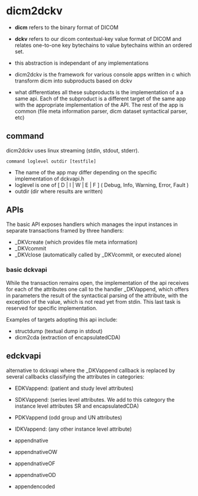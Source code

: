 # dicm2dckv

- **dicm** refers to the binary format of DICOM

- **dckv** refers to our dicom contextual-key value format of DICOM and relates one-to-one key bytechains to value bytechains within an ordered set.

- this abstraction is independant of any implementations

- dicm2dckv is the framework  for various console apps written in  c which transform dicm into subproducts based on dckv

- what differentiates all these subproducts is the implementation of a a same api. Each of the subproduct is a different target of the same app with the appropriate implementation of the API. The rest of the app is common (file meta information parser, dicm dataset syntactical parser, etc)



## command

dicm2dckv uses linux streaming (stdin, stdout, stderr).

```
command loglevel outdir [testfile]
```

- The name of the app may differ depending on the specific implementation of dckvapi.h
- loglevel is one of [ D | I | W | E | F ] ( Debug, Info, Warning, Error, Fault )
- outdir (dir where results are written)

## APIs

The basic API exposes handlers which manages the input instances in separate transactions framed by three handlers:
- _DKVcreate (which provides file meta information)
- _DKVcommit
- _DKVclose (automatically called by _DKVcommit, or executed alone)

### basic dckvapi

While the transaction remains open, the implementation of the api receives for each of the attributes one call to the handler _DKVappend, which offers in parameters the result of the syntactical parsing of the attribute, with the exception of the value, which is not read yet from stdin. This last task is reserved for specific implementation.

Examples of targets adopting this api include:

- structdump (textual dump in stdout)
- dicm2cda (extraction of encapsulatedCDA)

## edckvapi

alternative to dckvapi where the _DKVappend callback is replaced by several callbacks classifying the attributes in categories:

- EDKVappend: (patient and study level attributes)

- SDKVappend: (series level attributes. We add to this category the instance level attributes SR and encapsulatedCDA)

- PDKVappend (odd group and UN attributes)

- IDKVappend: (any other instance level attribute)
 
 - appendnative
 
 - appendnativeOW
 
 - appendnativeOF
 
 - appendnativeOD

 - appendencoded

